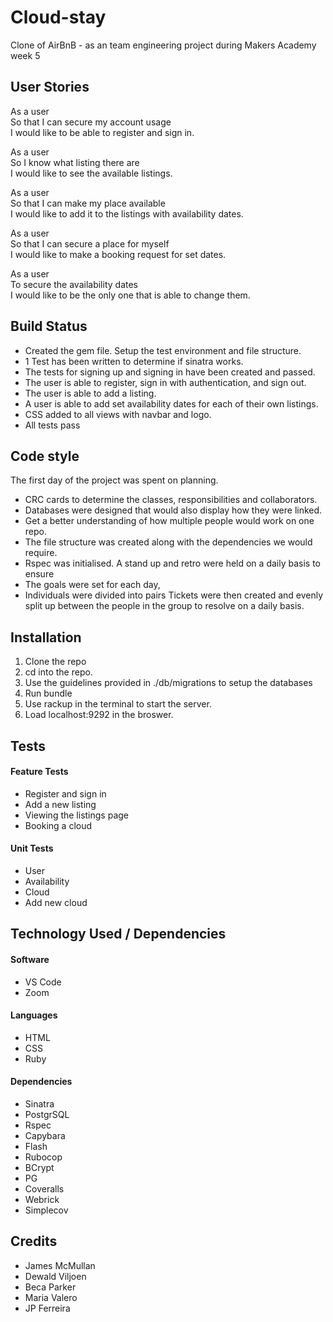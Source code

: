 # Cloud-stay
Clone of AirBnB - as an team engineering project during Makers Academy week 5 

## User Stories

As a user<br>
So that I can secure my account usage<br>
I would like to be able to register and sign in.<br>

As a user<br>
So I know what listing there are<br>
I would like to see the available listings.<br>

As a user<br>
So that I can make my place available<br>
I would like to add it to the listings with availability dates.<br>

As a user<br>
So that I can secure a place for myself<br>
I would like to make a booking request for set dates.<br>

As a user<br>
To secure the availability dates<br>
I would like to be the only one that is able to change them.<br>

## Build Status

* Created the gem file. Setup the test environment and file structure.<br>
* 1 Test has been written to determine if sinatra works.<br>
* The tests for signing up and signing in have been created and passed.<br>
* The user is able to register, sign in with authentication, and sign out.<br>
* The user is able to add a listing.<br>
* A user is able to add set availability dates for each of their own listings.<br>
* CSS added to all views with navbar and logo.<br>
* All tests pass<br>

## Code style

The first day of the project was spent on planning.
* CRC cards to determine the classes, responsibilities and collaborators.
* Databases were designed that would also display how they were linked.
* Get a better understanding of how multiple people would work on one repo.
* The file structure was created along with the dependencies we would require.
* Rspec was initialised.
A stand up and retro were held on a daily basis to ensure 
* The goals were set for each day,
* Individuals were divided into pairs
Tickets were then created and evenly split up between the people in the group to resolve on a daily basis.

## Installation

1. Clone the repo
2. cd into the repo.
3. Use the guidelines provided in ./db/migrations to setup the databases
4. Run bundle
5. Use rackup in the terminal to start the server.
6. Load localhost:9292 in the broswer.

## Tests

#### Feature Tests

* Register and sign in
* Add a new listing
* Viewing the listings page
* Booking a cloud

#### Unit Tests

* User
* Availability
* Cloud
* Add new cloud

## Technology Used / Dependencies

#### Software

* VS Code
* Zoom

#### Languages

* HTML
* CSS
* Ruby

#### Dependencies

* Sinatra
* PostgrSQL
* Rspec
* Capybara
* Flash
* Rubocop
* BCrypt
* PG
* Coveralls
* Webrick
* Simplecov

## Credits

* James McMullan
* Dewald Viljoen
* Beca Parker
* Maria Valero
* JP Ferreira